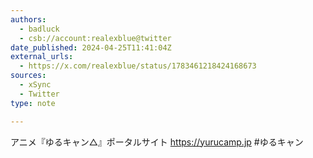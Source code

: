 ```yaml
---
authors:
  - badluck
  - csb://account:realexblue@twitter
date_published: 2024-04-25T11:41:04Z
external_urls:
  - https://x.com/realexblue/status/1783461218424168673
sources:
  - xSync
  - Twitter
type: note

---
```


アニメ『ゆるキャン△』ポータルサイト https://yurucamp.jp #ゆるキャン